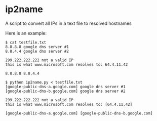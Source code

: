 ip2name
=======

A script to convert all IPs in a text file to resolved hostnames

Here is an example:

```
$ cat testfile.txt 
8.8.8.8 google dns server #1
8.8.4.4 google dns server #2

299.222.222.222 not a valid IP
this is what www.microsoft.com resolves to: 64.4.11.42

8.8.8.8 8.8.4.4

$ python ip2name.py < testfile.txt
[google-public-dns-a.google.com] google dns server #1
[google-public-dns-b.google.com] google dns server #2

299.222.222.222 not a valid IP
this is what www.microsoft.com resolves to: [64.4.11.42]

[google-public-dns-a.google.com] [google-public-dns-b.google.com]
```
